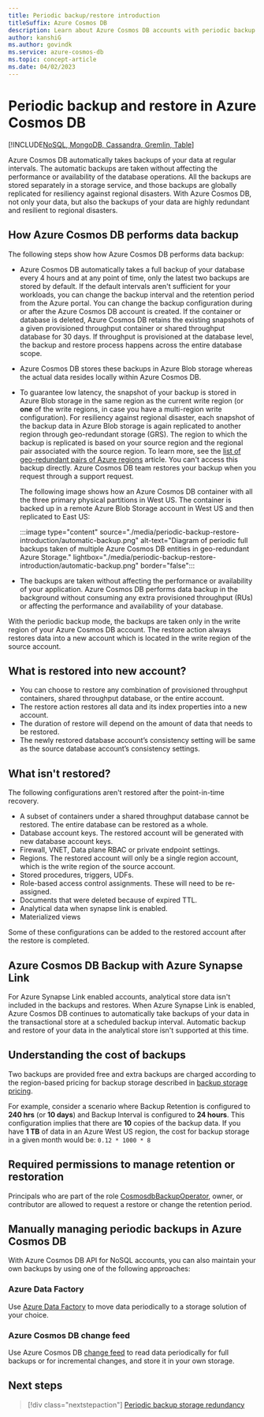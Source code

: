 ```yaml
---
title: Periodic backup/restore introduction
titleSuffix: Azure Cosmos DB
description: Learn about Azure Cosmos DB accounts with periodic backup retention and restoration capabilities at a specified interval.
author: kanshiG
ms.author: govindk
ms.service: azure-cosmos-db
ms.topic: concept-article
ms.date: 04/02/2023
---
```


# Periodic backup and restore in Azure Cosmos DB

[!INCLUDE[NoSQL, MongoDB, Cassandra, Gremlin, Table](includes/appliesto-nosql-mongodb-cassandra-gremlin-table.md)]

Azure Cosmos DB automatically takes backups of your data at regular intervals. The automatic backups are taken without affecting the performance or availability of the database operations. All the backups are stored separately in a storage service, and those backups are globally replicated for resiliency against regional disasters. With Azure Cosmos DB, not only your data, but also the backups of your data are highly redundant and resilient to regional disasters.

## How Azure Cosmos DB performs data backup

The following steps show how Azure Cosmos DB performs data backup:

- Azure Cosmos DB automatically takes a full backup of your database every 4 hours and at any point of time, only the latest two backups are stored by default. If the default intervals aren't sufficient for your workloads, you can change the backup interval and the retention period from the Azure portal. You can change the backup configuration during or after the Azure Cosmos DB account is created. If the container or database is deleted, Azure Cosmos DB retains the existing snapshots of a given provisioned throughput container or shared throughput database for 30 days. If  throughput is provisioned at the database level, the backup and restore process happens across the entire database scope.

- Azure Cosmos DB stores these backups in Azure Blob storage whereas the actual data resides locally within Azure Cosmos DB.

- To guarantee low latency, the snapshot of your backup is stored in Azure Blob storage in the same region as the current write region (or **one** of the write regions, in case you have a multi-region write configuration). For resiliency against regional disaster, each snapshot of the backup data in Azure Blob storage is again replicated to another region through geo-redundant storage (GRS). The region to which the backup is replicated is based on your source region and the regional pair associated with the source region. To learn more, see the [list of geo-redundant pairs of Azure regions](/azure/reliability/cross-region-replication-azure) article. You can't access this backup directly. Azure Cosmos DB team restores your backup when you request through a support request.

  The following image shows how an Azure Cosmos DB container with all the three primary physical partitions in West US. The container is backed up in a remote Azure Blob Storage account in West US and then replicated to East US:

  :::image type="content" source="./media/periodic-backup-restore-introduction/automatic-backup.png" alt-text="Diagram of periodic full backups taken of multiple Azure Cosmos DB entities in geo-redundant Azure Storage." lightbox="./media/periodic-backup-restore-introduction/automatic-backup.png" border="false":::

- The backups are taken without affecting the performance or availability of your application. Azure Cosmos DB performs data backup in the background without consuming any extra provisioned throughput (RUs) or affecting the performance and availability of your database.

With the periodic backup mode, the backups are taken only in the write region of your Azure Cosmos DB account. The restore action always restores data into a new account which is located in the write region of the source account. 

## What is restored into new account? 

- You can choose to restore any combination of provisioned throughput containers, shared throughput database, or the entire account.
- The restore action restores all data and its index properties into a new account.
- The duration of restore will depend on the amount of data that needs to be restored.
- The newly restored database account’s consistency setting will be same as the source database account’s consistency settings. 

## What isn't restored? 

The following configurations aren't restored after the point-in-time recovery.
- A subset of containers under a shared throughput database cannot be restored. The entire database can be restored as a whole.
- Database account keys. The restored account will be generated with new database account keys. 
- Firewall, VNET, Data plane RBAC or private endpoint settings. 
- Regions. The restored account will only be a single region account, which is the write region of the source account. 
- Stored procedures, triggers, UDFs. 
- Role-based access control assignments. These will need to be re-assigned. 
- Documents that were deleted because of expired TTL. 
- Analytical data when synapse link is enabled. 
- Materialized views 

Some of these configurations can be added to the restored account after the restore is completed. 

## Azure Cosmos DB Backup with Azure Synapse Link

For Azure Synapse Link enabled accounts, analytical store data isn't included in the backups and restores. When Azure Synapse Link is enabled, Azure Cosmos DB continues to automatically take backups of your data in the transactional store at a scheduled backup interval. Automatic backup and restore of your data in the analytical store isn't supported at this time.

## Understanding the cost of backups

Two backups are provided free and extra backups are charged according to the region-based pricing for backup storage described in [backup storage pricing](https://azure.microsoft.com/pricing/details/cosmos-db/).

For example, consider a scenario where Backup Retention is configured to **240 hrs** (or **10 days**) and Backup Interval is configured to **24 hours**. This configuration implies that there are **10** copies of the backup data. If you have **1 TB** of data in an Azure West US region, the cost for backup storage in a given month would be: `0.12 * 1000 * 8`

## Required permissions to manage retention or restoration

Principals who are part of the role [CosmosdbBackupOperator](/azure/role-based-access-control/built-in-roles#cosmosbackupoperator), owner, or contributor are allowed to request a restore or change the retention period.

## Manually managing periodic backups in Azure Cosmos DB

With Azure Cosmos DB API for NoSQL accounts, you can also maintain your own backups by using one of the following approaches:

### Azure Data Factory

Use [Azure Data Factory](/azure/data-factory/connector-azure-cosmos-db) to move data periodically to a storage solution of your choice.


### Azure Cosmos DB change feed

Use Azure Cosmos DB [change feed](change-feed.md) to read data periodically for full backups or for incremental changes, and store it in your own storage.

## Next steps

> [!div class="nextstepaction"]
> [Periodic backup storage redundancy](periodic-backup-storage-redundancy.md)
